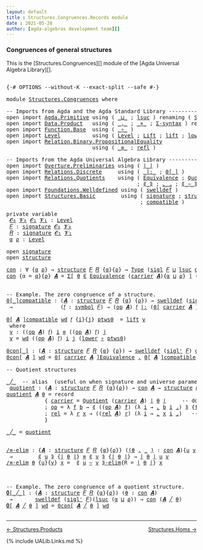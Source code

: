 ```yaml
---
layout: default
title : Structures.Congruences.Records module
date : 2021-05-28
author: [agda-algebras development team][]
---
```



### <a id="congruences-of-general-structures">Congruences of general structures</a>

This is the [Structures.Congruences][] module of the [Agda Universal Algebra Library][].

<pre class="Agda">

<a id="323" class="Symbol">{-#</a> <a id="327" class="Keyword">OPTIONS</a> <a id="335" class="Pragma">--without-K</a> <a id="347" class="Pragma">--exact-split</a> <a id="361" class="Pragma">--safe</a> <a id="368" class="Symbol">#-}</a>

<a id="373" class="Keyword">module</a> <a id="380" href="Structures.Congruences.html" class="Module">Structures.Congruences</a> <a id="403" class="Keyword">where</a>

<a id="410" class="Comment">-- Imports from Agda and the Agda Standard Library --------------------------------------</a>
<a id="500" class="Keyword">open</a> <a id="505" class="Keyword">import</a> <a id="512" href="Agda.Primitive.html" class="Module">Agda.Primitive</a> <a id="527" class="Keyword">using</a> <a id="533" class="Symbol">(</a> <a id="535" href="Agda.Primitive.html#810" class="Primitive Operator">_⊔_</a> <a id="539" class="Symbol">;</a> <a id="541" href="Agda.Primitive.html#780" class="Primitive">lsuc</a> <a id="546" class="Symbol">)</a> <a id="548" class="Keyword">renaming</a> <a id="557" class="Symbol">(</a> <a id="559" href="Agda.Primitive.html#326" class="Primitive">Set</a>  <a id="564" class="Symbol">to</a> <a id="567" class="Primitive">Type</a> <a id="572" class="Symbol">)</a>
<a id="574" class="Keyword">open</a> <a id="579" class="Keyword">import</a> <a id="586" href="Data.Product.html" class="Module">Data.Product</a>   <a id="601" class="Keyword">using</a> <a id="607" class="Symbol">(</a> <a id="609" href="Agda.Builtin.Sigma.html#236" class="InductiveConstructor Operator">_,_</a> <a id="613" class="Symbol">;</a> <a id="615" href="Data.Product.html#1167" class="Function Operator">_×_</a> <a id="619" class="Symbol">;</a> <a id="621" href="Data.Product.html#916" class="Function">Σ-syntax</a> <a id="630" class="Symbol">)</a> <a id="632" class="Keyword">renaming</a> <a id="641" class="Symbol">(</a> <a id="643" href="Agda.Builtin.Sigma.html#252" class="Field">proj₁</a> <a id="649" class="Symbol">to</a> <a id="652" class="Field">fst</a> <a id="656" class="Symbol">)</a>
<a id="658" class="Keyword">open</a> <a id="663" class="Keyword">import</a> <a id="670" href="Function.Base.html" class="Module">Function.Base</a>  <a id="685" class="Keyword">using</a> <a id="691" class="Symbol">(</a> <a id="693" href="Function.Base.html#1031" class="Function Operator">_∘_</a> <a id="697" class="Symbol">)</a>
<a id="699" class="Keyword">open</a> <a id="704" class="Keyword">import</a> <a id="711" href="Level.html" class="Module">Level</a>          <a id="726" class="Keyword">using</a> <a id="732" class="Symbol">(</a> <a id="734" href="Agda.Primitive.html#597" class="Postulate">Level</a> <a id="740" class="Symbol">;</a> <a id="742" href="Level.html#400" class="Record">Lift</a> <a id="747" class="Symbol">;</a> <a id="749" href="Level.html#457" class="InductiveConstructor">lift</a> <a id="754" class="Symbol">;</a> <a id="756" href="Level.html#470" class="Field">lower</a> <a id="762" class="Symbol">)</a>
<a id="764" class="Keyword">open</a> <a id="769" class="Keyword">import</a> <a id="776" href="Relation.Binary.PropositionalEquality.html" class="Module">Relation.Binary.PropositionalEquality</a>
                           <a id="841" class="Keyword">using</a> <a id="847" class="Symbol">(</a> <a id="849" href="Agda.Builtin.Equality.html#151" class="Datatype Operator">_≡_</a> <a id="853" class="Symbol">;</a> <a id="855" href="Agda.Builtin.Equality.html#208" class="InductiveConstructor">refl</a> <a id="860" class="Symbol">)</a>

<a id="863" class="Comment">-- Imports from the Agda Universal Algebra Library --------------------------------------</a>
<a id="953" class="Keyword">open</a> <a id="958" class="Keyword">import</a> <a id="965" href="Overture.Preliminaries.html" class="Module">Overture.Preliminaries</a> <a id="988" class="Keyword">using</a> <a id="994" class="Symbol">(</a> <a id="996" href="Overture.Preliminaries.html#4227" class="Function Operator">∣_∣</a> <a id="1000" class="Symbol">)</a>
<a id="1002" class="Keyword">open</a> <a id="1007" class="Keyword">import</a> <a id="1014" href="Relations.Discrete.html" class="Module">Relations.Discrete</a>     <a id="1037" class="Keyword">using</a> <a id="1043" class="Symbol">(</a> <a id="1045" href="Relations.Discrete.html#6531" class="Function Operator">_|:_</a> <a id="1050" class="Symbol">;</a> <a id="1052" href="Relations.Discrete.html#4184" class="Function Operator">0[_]</a> <a id="1057" class="Symbol">)</a>
<a id="1059" class="Keyword">open</a> <a id="1064" class="Keyword">import</a> <a id="1071" href="Relations.Quotients.html" class="Module">Relations.Quotients</a>    <a id="1094" class="Keyword">using</a> <a id="1100" class="Symbol">(</a> <a id="1102" href="Relations.Quotients.html#1800" class="Function">Equivalence</a> <a id="1114" class="Symbol">;</a> <a id="1116" href="Relations.Quotients.html#5025" class="Function">Quotient</a> <a id="1125" class="Symbol">;</a> <a id="1127" href="Relations.Quotients.html#7092" class="Function Operator">0[_]Equivalence</a>
                                         <a id="1184" class="Symbol">;</a> <a id="1186" href="Relations.Quotients.html#5378" class="Function Operator">⟪_⟫</a> <a id="1190" class="Symbol">;</a> <a id="1192" href="Relations.Quotients.html#5571" class="Function Operator">⌞_⌟</a> <a id="1196" class="Symbol">;</a> <a id="1198" href="Relations.Quotients.html#7218" class="Function Operator">⟪_∼_⟫-elim</a> <a id="1209" class="Symbol">;</a> <a id="1211" href="Relations.Quotients.html#5150" class="Function Operator">_/_</a> <a id="1215" class="Symbol">)</a>
<a id="1217" class="Keyword">open</a> <a id="1222" class="Keyword">import</a> <a id="1229" href="Foundations.Welldefined.html" class="Module">Foundations.Welldefined</a> <a id="1253" class="Keyword">using</a> <a id="1259" class="Symbol">(</a> <a id="1261" href="Foundations.Welldefined.html#2650" class="Function">swelldef</a> <a id="1270" class="Symbol">)</a>
<a id="1272" class="Keyword">open</a> <a id="1277" class="Keyword">import</a> <a id="1284" href="Structures.Basic.html" class="Module">Structures.Basic</a>        <a id="1308" class="Keyword">using</a> <a id="1314" class="Symbol">(</a> <a id="1316" href="Structures.Basic.html#1232" class="Record">signature</a> <a id="1326" class="Symbol">;</a> <a id="1328" href="Structures.Basic.html#1566" class="Record">structure</a> <a id="1338" class="Symbol">;</a> <a id="1340" href="Structures.Basic.html#1468" class="Function">sigl</a> <a id="1345" class="Symbol">;</a> <a id="1347" href="Structures.Basic.html#1402" class="Function">siglʳ</a>
                                          <a id="1395" class="Symbol">;</a> <a id="1397" href="Structures.Basic.html#2302" class="Function">compatible</a> <a id="1408" class="Symbol">)</a>

<a id="1411" class="Keyword">private</a> <a id="1419" class="Keyword">variable</a>
 <a id="1429" href="Structures.Congruences.html#1429" class="Generalizable">𝓞₀</a> <a id="1432" href="Structures.Congruences.html#1432" class="Generalizable">𝓥₀</a> <a id="1435" href="Structures.Congruences.html#1435" class="Generalizable">𝓞₁</a> <a id="1438" href="Structures.Congruences.html#1438" class="Generalizable">𝓥₁</a> <a id="1441" class="Symbol">:</a> <a id="1443" href="Agda.Primitive.html#597" class="Postulate">Level</a>
 <a id="1450" href="Structures.Congruences.html#1450" class="Generalizable">𝐹</a> <a id="1452" class="Symbol">:</a> <a id="1454" href="Structures.Basic.html#1232" class="Record">signature</a> <a id="1464" href="Structures.Congruences.html#1429" class="Generalizable">𝓞₀</a> <a id="1467" href="Structures.Congruences.html#1432" class="Generalizable">𝓥₀</a>
 <a id="1471" href="Structures.Congruences.html#1471" class="Generalizable">𝑅</a> <a id="1473" class="Symbol">:</a> <a id="1475" href="Structures.Basic.html#1232" class="Record">signature</a> <a id="1485" href="Structures.Congruences.html#1435" class="Generalizable">𝓞₁</a> <a id="1488" href="Structures.Congruences.html#1438" class="Generalizable">𝓥₁</a>
 <a id="1492" href="Structures.Congruences.html#1492" class="Generalizable">α</a> <a id="1494" href="Structures.Congruences.html#1494" class="Generalizable">ρ</a> <a id="1496" class="Symbol">:</a> <a id="1498" href="Agda.Primitive.html#597" class="Postulate">Level</a>

<a id="1505" class="Keyword">open</a> <a id="1510" href="Structures.Basic.html#1232" class="Module">signature</a>
<a id="1520" class="Keyword">open</a> <a id="1525" href="Structures.Basic.html#1566" class="Module">structure</a>

<a id="con"></a><a id="1536" href="Structures.Congruences.html#1536" class="Function">con</a> <a id="1540" class="Symbol">:</a> <a id="1542" class="Symbol">∀</a> <a id="1544" class="Symbol">{</a><a id="1545" href="Structures.Congruences.html#1545" class="Bound">α</a> <a id="1547" href="Structures.Congruences.html#1547" class="Bound">ρ</a><a id="1548" class="Symbol">}</a> <a id="1550" class="Symbol">→</a> <a id="1552" href="Structures.Basic.html#1566" class="Record">structure</a> <a id="1562" href="Structures.Congruences.html#1450" class="Generalizable">𝐹</a> <a id="1564" href="Structures.Congruences.html#1471" class="Generalizable">𝑅</a> <a id="1566" class="Symbol">{</a><a id="1567" href="Structures.Congruences.html#1545" class="Bound">α</a><a id="1568" class="Symbol">}{</a><a id="1570" href="Structures.Congruences.html#1547" class="Bound">ρ</a><a id="1571" class="Symbol">}</a> <a id="1573" class="Symbol">→</a> <a id="1575" href="Structures.Congruences.html#567" class="Primitive">Type</a> <a id="1580" class="Symbol">(</a><a id="1581" href="Structures.Basic.html#1468" class="Function">sigl</a> <a id="1586" href="Structures.Congruences.html#1450" class="Generalizable">𝐹</a> <a id="1588" href="Agda.Primitive.html#810" class="Primitive Operator">⊔</a> <a id="1590" href="Agda.Primitive.html#780" class="Primitive">lsuc</a> <a id="1595" href="Structures.Congruences.html#1545" class="Bound">α</a> <a id="1597" href="Agda.Primitive.html#810" class="Primitive Operator">⊔</a> <a id="1599" href="Agda.Primitive.html#780" class="Primitive">lsuc</a> <a id="1604" href="Structures.Congruences.html#1547" class="Bound">ρ</a><a id="1605" class="Symbol">)</a>
<a id="1607" href="Structures.Congruences.html#1536" class="Function">con</a> <a id="1611" class="Symbol">{</a><a id="1612" class="Argument">α</a> <a id="1614" class="Symbol">=</a> <a id="1616" href="Structures.Congruences.html#1616" class="Bound">α</a><a id="1617" class="Symbol">}{</a><a id="1619" href="Structures.Congruences.html#1619" class="Bound">ρ</a><a id="1620" class="Symbol">}</a> <a id="1622" href="Structures.Congruences.html#1622" class="Bound">𝑨</a> <a id="1624" class="Symbol">=</a> <a id="1626" href="Data.Product.html#916" class="Function">Σ[</a> <a id="1629" href="Structures.Congruences.html#1629" class="Bound">θ</a> <a id="1631" href="Data.Product.html#916" class="Function">∈</a> <a id="1633" href="Relations.Quotients.html#1800" class="Function">Equivalence</a> <a id="1645" class="Symbol">(</a><a id="1646" href="Structures.Basic.html#1718" class="Field">carrier</a> <a id="1654" href="Structures.Congruences.html#1622" class="Bound">𝑨</a><a id="1655" class="Symbol">){</a><a id="1657" href="Structures.Congruences.html#1616" class="Bound">α</a> <a id="1659" href="Agda.Primitive.html#810" class="Primitive Operator">⊔</a> <a id="1661" href="Structures.Congruences.html#1619" class="Bound">ρ</a><a id="1662" class="Symbol">}</a> <a id="1664" href="Data.Product.html#916" class="Function">]</a> <a id="1666" class="Symbol">(</a><a id="1667" href="Structures.Basic.html#2302" class="Function">compatible</a> <a id="1678" href="Structures.Congruences.html#1622" class="Bound">𝑨</a> <a id="1680" href="Overture.Preliminaries.html#4227" class="Function Operator">∣</a> <a id="1682" href="Structures.Congruences.html#1629" class="Bound">θ</a> <a id="1684" href="Overture.Preliminaries.html#4227" class="Function Operator">∣</a><a id="1685" class="Symbol">)</a>


<a id="1689" class="Comment">-- Example. The zero congruence of a structure.</a>
<a id="0[_]compatible"></a><a id="1737" href="Structures.Congruences.html#1737" class="Function Operator">0[_]compatible</a> <a id="1752" class="Symbol">:</a> <a id="1754" class="Symbol">(</a><a id="1755" href="Structures.Congruences.html#1755" class="Bound">𝑨</a> <a id="1757" class="Symbol">:</a> <a id="1759" href="Structures.Basic.html#1566" class="Record">structure</a> <a id="1769" href="Structures.Congruences.html#1450" class="Generalizable">𝐹</a> <a id="1771" href="Structures.Congruences.html#1471" class="Generalizable">𝑅</a> <a id="1773" class="Symbol">{</a><a id="1774" href="Structures.Congruences.html#1492" class="Generalizable">α</a><a id="1775" class="Symbol">}</a> <a id="1777" class="Symbol">{</a><a id="1778" href="Structures.Congruences.html#1494" class="Generalizable">ρ</a><a id="1779" class="Symbol">})</a> <a id="1782" class="Symbol">→</a> <a id="1784" href="Foundations.Welldefined.html#2650" class="Function">swelldef</a> <a id="1793" class="Symbol">(</a><a id="1794" href="Structures.Basic.html#1402" class="Function">siglʳ</a> <a id="1800" href="Structures.Congruences.html#1450" class="Generalizable">𝐹</a><a id="1801" class="Symbol">)</a> <a id="1803" href="Structures.Congruences.html#1492" class="Generalizable">α</a>
 <a id="1806" class="Symbol">→</a>               <a id="1822" class="Symbol">(</a><a id="1823" href="Structures.Congruences.html#1823" class="Bound">𝑓</a> <a id="1825" class="Symbol">:</a> <a id="1827" href="Structures.Basic.html#1293" class="Field">symbol</a> <a id="1834" href="Structures.Congruences.html#1450" class="Generalizable">𝐹</a><a id="1835" class="Symbol">)</a> <a id="1837" class="Symbol">→</a> <a id="1839" class="Symbol">(</a><a id="1840" href="Structures.Basic.html#1737" class="Field">op</a> <a id="1843" href="Structures.Congruences.html#1755" class="Bound">𝑨</a><a id="1844" class="Symbol">)</a> <a id="1846" href="Structures.Congruences.html#1823" class="Bound">𝑓</a> <a id="1848" href="Relations.Discrete.html#6531" class="Function Operator">|:</a> <a id="1851" class="Symbol">(</a><a id="1852" href="Relations.Discrete.html#4184" class="Function Operator">0[</a> <a id="1855" href="Structures.Basic.html#1718" class="Field">carrier</a> <a id="1863" href="Structures.Congruences.html#1755" class="Bound">𝑨</a> <a id="1865" href="Relations.Discrete.html#4184" class="Function Operator">]</a> <a id="1867" class="Symbol">{</a><a id="1868" href="Structures.Congruences.html#1494" class="Generalizable">ρ</a><a id="1869" class="Symbol">})</a>

<a id="1873" href="Structures.Congruences.html#1737" class="Function Operator">0[</a> <a id="1876" href="Structures.Congruences.html#1876" class="Bound">𝑨</a> <a id="1878" href="Structures.Congruences.html#1737" class="Function Operator">]compatible</a> <a id="1890" href="Structures.Congruences.html#1890" class="Bound">wd</a> <a id="1893" href="Structures.Congruences.html#1893" class="Bound">𝑓</a> <a id="1895" class="Symbol">{</a><a id="1896" href="Structures.Congruences.html#1896" class="Bound">i</a><a id="1897" class="Symbol">}{</a><a id="1899" href="Structures.Congruences.html#1899" class="Bound">j</a><a id="1900" class="Symbol">}</a> <a id="1902" href="Structures.Congruences.html#1902" class="Bound">ptws0</a>  <a id="1909" class="Symbol">=</a> <a id="1911" href="Level.html#457" class="InductiveConstructor">lift</a> <a id="1916" href="Structures.Congruences.html#1926" class="Function">γ</a>
 <a id="1919" class="Keyword">where</a>
 <a id="1926" href="Structures.Congruences.html#1926" class="Function">γ</a> <a id="1928" class="Symbol">:</a> <a id="1930" class="Symbol">((</a><a id="1932" href="Structures.Basic.html#1737" class="Field">op</a> <a id="1935" href="Structures.Congruences.html#1876" class="Bound">𝑨</a><a id="1936" class="Symbol">)</a> <a id="1938" href="Structures.Congruences.html#1893" class="Bound">𝑓</a><a id="1939" class="Symbol">)</a> <a id="1941" href="Structures.Congruences.html#1896" class="Bound">i</a> <a id="1943" href="Agda.Builtin.Equality.html#151" class="Datatype Operator">≡</a> <a id="1945" class="Symbol">((</a><a id="1947" href="Structures.Basic.html#1737" class="Field">op</a> <a id="1950" href="Structures.Congruences.html#1876" class="Bound">𝑨</a><a id="1951" class="Symbol">)</a> <a id="1953" href="Structures.Congruences.html#1893" class="Bound">𝑓</a><a id="1954" class="Symbol">)</a> <a id="1956" href="Structures.Congruences.html#1899" class="Bound">j</a>
 <a id="1959" href="Structures.Congruences.html#1926" class="Function">γ</a> <a id="1961" class="Symbol">=</a> <a id="1963" href="Structures.Congruences.html#1890" class="Bound">wd</a> <a id="1966" class="Symbol">((</a><a id="1968" href="Structures.Basic.html#1737" class="Field">op</a> <a id="1971" href="Structures.Congruences.html#1876" class="Bound">𝑨</a><a id="1972" class="Symbol">)</a> <a id="1974" href="Structures.Congruences.html#1893" class="Bound">𝑓</a><a id="1975" class="Symbol">)</a> <a id="1977" href="Structures.Congruences.html#1896" class="Bound">i</a> <a id="1979" href="Structures.Congruences.html#1899" class="Bound">j</a> <a id="1981" class="Symbol">(</a><a id="1982" href="Level.html#470" class="Field">lower</a> <a id="1988" href="Function.Base.html#1031" class="Function Operator">∘</a> <a id="1990" href="Structures.Congruences.html#1902" class="Bound">ptws0</a><a id="1995" class="Symbol">)</a>

<a id="0con[_]"></a><a id="1998" href="Structures.Congruences.html#1998" class="Function Operator">0con[_]</a> <a id="2006" class="Symbol">:</a> <a id="2008" class="Symbol">(</a><a id="2009" href="Structures.Congruences.html#2009" class="Bound">𝑨</a> <a id="2011" class="Symbol">:</a> <a id="2013" href="Structures.Basic.html#1566" class="Record">structure</a> <a id="2023" href="Structures.Congruences.html#1450" class="Generalizable">𝐹</a> <a id="2025" href="Structures.Congruences.html#1471" class="Generalizable">𝑅</a> <a id="2027" class="Symbol">{</a><a id="2028" href="Structures.Congruences.html#1492" class="Generalizable">α</a><a id="2029" class="Symbol">}</a> <a id="2031" class="Symbol">{</a><a id="2032" href="Structures.Congruences.html#1494" class="Generalizable">ρ</a><a id="2033" class="Symbol">})</a> <a id="2036" class="Symbol">→</a> <a id="2038" href="Foundations.Welldefined.html#2650" class="Function">swelldef</a> <a id="2047" class="Symbol">(</a><a id="2048" href="Structures.Basic.html#1402" class="Function">siglʳ</a> <a id="2054" href="Structures.Congruences.html#1450" class="Generalizable">𝐹</a><a id="2055" class="Symbol">)</a> <a id="2057" href="Structures.Congruences.html#1492" class="Generalizable">α</a> <a id="2059" class="Symbol">→</a> <a id="2061" href="Structures.Congruences.html#1536" class="Function">con</a> <a id="2065" href="Structures.Congruences.html#2009" class="Bound">𝑨</a>
<a id="2067" href="Structures.Congruences.html#1998" class="Function Operator">0con[</a> <a id="2073" href="Structures.Congruences.html#2073" class="Bound">𝑨</a> <a id="2075" href="Structures.Congruences.html#1998" class="Function Operator">]</a> <a id="2077" href="Structures.Congruences.html#2077" class="Bound">wd</a> <a id="2080" class="Symbol">=</a> <a id="2082" href="Relations.Quotients.html#7092" class="Function Operator">0[</a> <a id="2085" href="Structures.Basic.html#1718" class="Field">carrier</a> <a id="2093" href="Structures.Congruences.html#2073" class="Bound">𝑨</a> <a id="2095" href="Relations.Quotients.html#7092" class="Function Operator">]Equivalence</a> <a id="2108" href="Agda.Builtin.Sigma.html#236" class="InductiveConstructor Operator">,</a> <a id="2110" href="Structures.Congruences.html#1737" class="Function Operator">0[</a> <a id="2113" href="Structures.Congruences.html#2073" class="Bound">𝑨</a> <a id="2115" href="Structures.Congruences.html#1737" class="Function Operator">]compatible</a> <a id="2127" href="Structures.Congruences.html#2077" class="Bound">wd</a>

<a id="2131" class="Comment">-- Quotient structures</a>

<a id="_╱_"></a><a id="2155" href="Structures.Congruences.html#2155" class="Function Operator">_╱_</a>  <a id="2160" class="Comment">-- alias  (useful on when signature and universe parameters can be inferred)</a>
 <a id="quotient"></a><a id="2238" href="Structures.Congruences.html#2238" class="Function">quotient</a> <a id="2247" class="Symbol">:</a> <a id="2249" class="Symbol">(</a><a id="2250" href="Structures.Congruences.html#2250" class="Bound">𝑨</a> <a id="2252" class="Symbol">:</a> <a id="2254" href="Structures.Basic.html#1566" class="Record">structure</a> <a id="2264" href="Structures.Congruences.html#1450" class="Generalizable">𝐹</a> <a id="2266" href="Structures.Congruences.html#1471" class="Generalizable">𝑅</a> <a id="2268" class="Symbol">{</a><a id="2269" href="Structures.Congruences.html#1492" class="Generalizable">α</a><a id="2270" class="Symbol">}{</a><a id="2272" href="Structures.Congruences.html#1494" class="Generalizable">ρ</a><a id="2273" class="Symbol">})</a> <a id="2276" class="Symbol">→</a> <a id="2278" href="Structures.Congruences.html#1536" class="Function">con</a> <a id="2282" href="Structures.Congruences.html#2250" class="Bound">𝑨</a> <a id="2284" class="Symbol">→</a> <a id="2286" href="Structures.Basic.html#1566" class="Record">structure</a> <a id="2296" href="Structures.Congruences.html#1450" class="Generalizable">𝐹</a> <a id="2298" href="Structures.Congruences.html#1471" class="Generalizable">𝑅</a>
<a id="2300" href="Structures.Congruences.html#2238" class="Function">quotient</a> <a id="2309" href="Structures.Congruences.html#2309" class="Bound">𝑨</a> <a id="2311" href="Structures.Congruences.html#2311" class="Bound">θ</a> <a id="2313" class="Symbol">=</a> <a id="2315" class="Keyword">record</a>
            <a id="2334" class="Symbol">{</a> <a id="2336" href="Structures.Basic.html#1718" class="Field">carrier</a> <a id="2344" class="Symbol">=</a> <a id="2346" href="Relations.Quotients.html#5025" class="Function">Quotient</a> <a id="2355" class="Symbol">(</a><a id="2356" href="Structures.Basic.html#1718" class="Field">carrier</a> <a id="2364" href="Structures.Congruences.html#2309" class="Bound">𝑨</a><a id="2365" class="Symbol">)</a> <a id="2367" href="Overture.Preliminaries.html#4227" class="Function Operator">∣</a> <a id="2369" href="Structures.Congruences.html#2311" class="Bound">θ</a> <a id="2371" href="Overture.Preliminaries.html#4227" class="Function Operator">∣</a>     <a id="2377" class="Comment">-- domain of quotient structure</a>
            <a id="2421" class="Symbol">;</a> <a id="2423" href="Structures.Basic.html#1737" class="Field">op</a> <a id="2426" class="Symbol">=</a> <a id="2428" class="Symbol">λ</a> <a id="2430" href="Structures.Congruences.html#2430" class="Bound">f</a> <a id="2432" href="Structures.Congruences.html#2432" class="Bound">b</a> <a id="2434" class="Symbol">→</a> <a id="2436" href="Relations.Quotients.html#5378" class="Function Operator">⟪</a> <a id="2438" class="Symbol">((</a><a id="2440" href="Structures.Basic.html#1737" class="Field">op</a> <a id="2443" href="Structures.Congruences.html#2309" class="Bound">𝑨</a><a id="2444" class="Symbol">)</a> <a id="2446" href="Structures.Congruences.html#2430" class="Bound">f</a><a id="2447" class="Symbol">)</a> <a id="2449" class="Symbol">(λ</a> <a id="2452" href="Structures.Congruences.html#2452" class="Bound">i</a> <a id="2454" class="Symbol">→</a> <a id="2456" href="Relations.Quotients.html#5571" class="Function Operator">⌞</a> <a id="2458" href="Structures.Congruences.html#2432" class="Bound">b</a> <a id="2460" href="Structures.Congruences.html#2452" class="Bound">i</a> <a id="2462" href="Relations.Quotients.html#5571" class="Function Operator">⌟</a><a id="2463" class="Symbol">)</a> <a id="2465" href="Relations.Quotients.html#5378" class="Function Operator">⟫</a> <a id="2467" class="Symbol">{</a><a id="2468" href="Structures.Congruences.html#652" class="Field">fst</a> <a id="2472" href="Overture.Preliminaries.html#4227" class="Function Operator">∣</a> <a id="2474" href="Structures.Congruences.html#2311" class="Bound">θ</a> <a id="2476" href="Overture.Preliminaries.html#4227" class="Function Operator">∣</a><a id="2477" class="Symbol">}</a> <a id="2479" class="Comment">-- interp of operations</a>
            <a id="2515" class="Symbol">;</a> <a id="2517" href="Structures.Basic.html#1821" class="Field">rel</a> <a id="2521" class="Symbol">=</a> <a id="2523" class="Symbol">λ</a> <a id="2525" href="Structures.Congruences.html#2525" class="Bound">r</a> <a id="2527" href="Structures.Congruences.html#2527" class="Bound">x</a> <a id="2529" class="Symbol">→</a> <a id="2531" class="Symbol">((</a><a id="2533" href="Structures.Basic.html#1821" class="Field">rel</a> <a id="2537" href="Structures.Congruences.html#2309" class="Bound">𝑨</a><a id="2538" class="Symbol">)</a> <a id="2540" href="Structures.Congruences.html#2525" class="Bound">r</a><a id="2541" class="Symbol">)</a> <a id="2543" class="Symbol">(λ</a> <a id="2546" href="Structures.Congruences.html#2546" class="Bound">i</a> <a id="2548" class="Symbol">→</a> <a id="2550" href="Relations.Quotients.html#5571" class="Function Operator">⌞</a> <a id="2552" href="Structures.Congruences.html#2527" class="Bound">x</a> <a id="2554" href="Structures.Congruences.html#2546" class="Bound">i</a> <a id="2556" href="Relations.Quotients.html#5571" class="Function Operator">⌟</a><a id="2557" class="Symbol">)</a>   <a id="2561" class="Comment">-- interpretation of relations</a>
            <a id="2604" class="Symbol">}</a>

<a id="2607" href="Structures.Congruences.html#2155" class="Function Operator">_╱_</a> <a id="2611" class="Symbol">=</a> <a id="2613" href="Structures.Congruences.html#2238" class="Function">quotient</a>


<a id="/≡-elim"></a><a id="2624" href="Structures.Congruences.html#2624" class="Function">/≡-elim</a> <a id="2632" class="Symbol">:</a> <a id="2634" class="Symbol">{</a><a id="2635" href="Structures.Congruences.html#2635" class="Bound">𝑨</a> <a id="2637" class="Symbol">:</a> <a id="2639" href="Structures.Basic.html#1566" class="Record">structure</a> <a id="2649" href="Structures.Congruences.html#1450" class="Generalizable">𝐹</a> <a id="2651" href="Structures.Congruences.html#1471" class="Generalizable">𝑅</a> <a id="2653" class="Symbol">{</a><a id="2654" href="Structures.Congruences.html#1492" class="Generalizable">α</a><a id="2655" class="Symbol">}{</a><a id="2657" href="Structures.Congruences.html#1494" class="Generalizable">ρ</a><a id="2658" class="Symbol">}}</a> <a id="2661" class="Symbol">(</a><a id="2662" href="Structures.Congruences.html#2662" class="Bound">(</a><a id="2663" href="Structures.Congruences.html#2663" class="Bound">θ</a> <a id="2665" href="Agda.Builtin.Sigma.html#236" class="InductiveConstructor Operator">,</a> <a id="2667" href="Structures.Congruences.html#2662" class="Bound">_</a> <a id="2669" href="Structures.Congruences.html#2662" class="Bound">)</a> <a id="2671" class="Symbol">:</a> <a id="2673" href="Structures.Congruences.html#1536" class="Function">con</a> <a id="2677" href="Structures.Congruences.html#2635" class="Bound">𝑨</a><a id="2678" class="Symbol">){</a><a id="2680" href="Structures.Congruences.html#2680" class="Bound">u</a> <a id="2682" href="Structures.Congruences.html#2682" class="Bound">v</a> <a id="2684" class="Symbol">:</a> <a id="2686" href="Structures.Basic.html#1718" class="Field">carrier</a> <a id="2694" href="Structures.Congruences.html#2635" class="Bound">𝑨</a><a id="2695" class="Symbol">}</a>
 <a id="2698" class="Symbol">→</a>        <a id="2707" href="Relations.Quotients.html#5378" class="Function Operator">⟪</a> <a id="2709" href="Structures.Congruences.html#2680" class="Bound">u</a> <a id="2711" href="Relations.Quotients.html#5378" class="Function Operator">⟫</a> <a id="2713" class="Symbol">{</a><a id="2714" href="Overture.Preliminaries.html#4227" class="Function Operator">∣</a> <a id="2716" href="Structures.Congruences.html#2663" class="Bound">θ</a> <a id="2718" href="Overture.Preliminaries.html#4227" class="Function Operator">∣</a><a id="2719" class="Symbol">}</a> <a id="2721" href="Agda.Builtin.Equality.html#151" class="Datatype Operator">≡</a> <a id="2723" href="Relations.Quotients.html#5378" class="Function Operator">⟪</a> <a id="2725" href="Structures.Congruences.html#2682" class="Bound">v</a> <a id="2727" href="Relations.Quotients.html#5378" class="Function Operator">⟫</a> <a id="2729" class="Symbol">{</a><a id="2730" href="Overture.Preliminaries.html#4227" class="Function Operator">∣</a> <a id="2732" href="Structures.Congruences.html#2663" class="Bound">θ</a> <a id="2734" href="Overture.Preliminaries.html#4227" class="Function Operator">∣</a><a id="2735" class="Symbol">}</a> <a id="2737" class="Symbol">→</a> <a id="2739" href="Overture.Preliminaries.html#4227" class="Function Operator">∣</a> <a id="2741" href="Structures.Congruences.html#2663" class="Bound">θ</a> <a id="2743" href="Overture.Preliminaries.html#4227" class="Function Operator">∣</a> <a id="2745" href="Structures.Congruences.html#2680" class="Bound">u</a> <a id="2747" href="Structures.Congruences.html#2682" class="Bound">v</a>
<a id="2749" href="Structures.Congruences.html#2624" class="Function">/≡-elim</a> <a id="2757" href="Structures.Congruences.html#2757" class="Bound">θ</a> <a id="2759" class="Symbol">{</a><a id="2760" href="Structures.Congruences.html#2760" class="Bound">u</a><a id="2761" class="Symbol">}{</a><a id="2763" href="Structures.Congruences.html#2763" class="Bound">v</a><a id="2764" class="Symbol">}</a> <a id="2766" href="Structures.Congruences.html#2766" class="Bound">x</a> <a id="2768" class="Symbol">=</a>  <a id="2771" href="Relations.Quotients.html#7218" class="Function Operator">⟪</a> <a id="2773" href="Structures.Congruences.html#2760" class="Bound">u</a> <a id="2775" href="Relations.Quotients.html#7218" class="Function Operator">∼</a> <a id="2777" href="Structures.Congruences.html#2763" class="Bound">v</a> <a id="2779" href="Relations.Quotients.html#7218" class="Function Operator">⟫-elim</a><a id="2785" class="Symbol">{</a><a id="2786" class="Argument">R</a> <a id="2788" class="Symbol">=</a> <a id="2790" href="Overture.Preliminaries.html#4227" class="Function Operator">∣</a> <a id="2792" href="Structures.Congruences.html#2757" class="Bound">θ</a> <a id="2794" href="Overture.Preliminaries.html#4227" class="Function Operator">∣</a><a id="2795" class="Symbol">}</a> <a id="2797" href="Structures.Congruences.html#2766" class="Bound">x</a>



<a id="2802" class="Comment">-- Example. The zero congruence of a quotient structure.</a>
<a id="𝟎[_╱_]"></a><a id="2859" href="Structures.Congruences.html#2859" class="Function Operator">𝟎[_╱_]</a> <a id="2866" class="Symbol">:</a> <a id="2868" class="Symbol">(</a><a id="2869" href="Structures.Congruences.html#2869" class="Bound">𝑨</a> <a id="2871" class="Symbol">:</a> <a id="2873" href="Structures.Basic.html#1566" class="Record">structure</a> <a id="2883" href="Structures.Congruences.html#1450" class="Generalizable">𝐹</a> <a id="2885" href="Structures.Congruences.html#1471" class="Generalizable">𝑅</a> <a id="2887" class="Symbol">{</a><a id="2888" href="Structures.Congruences.html#1492" class="Generalizable">α</a><a id="2889" class="Symbol">}{</a><a id="2891" href="Structures.Congruences.html#1494" class="Generalizable">ρ</a><a id="2892" class="Symbol">})</a> <a id="2895" class="Symbol">(</a><a id="2896" href="Structures.Congruences.html#2896" class="Bound">θ</a> <a id="2898" class="Symbol">:</a> <a id="2900" href="Structures.Congruences.html#1536" class="Function">con</a> <a id="2904" href="Structures.Congruences.html#2869" class="Bound">𝑨</a><a id="2905" class="Symbol">)</a>
 <a id="2908" class="Symbol">→</a>       <a id="2916" href="Foundations.Welldefined.html#2650" class="Function">swelldef</a> <a id="2925" class="Symbol">(</a><a id="2926" href="Structures.Basic.html#1402" class="Function">siglʳ</a> <a id="2932" href="Structures.Congruences.html#1450" class="Generalizable">𝐹</a><a id="2933" class="Symbol">)(</a><a id="2935" href="Agda.Primitive.html#780" class="Primitive">lsuc</a> <a id="2940" class="Symbol">(</a><a id="2941" href="Structures.Congruences.html#1492" class="Generalizable">α</a> <a id="2943" href="Agda.Primitive.html#810" class="Primitive Operator">⊔</a> <a id="2945" href="Structures.Congruences.html#1494" class="Generalizable">ρ</a><a id="2946" class="Symbol">))</a> <a id="2949" class="Symbol">→</a> <a id="2951" href="Structures.Congruences.html#1536" class="Function">con</a> <a id="2955" class="Symbol">(</a><a id="2956" href="Structures.Congruences.html#2869" class="Bound">𝑨</a> <a id="2958" href="Structures.Congruences.html#2155" class="Function Operator">╱</a> <a id="2960" href="Structures.Congruences.html#2896" class="Bound">θ</a><a id="2961" class="Symbol">)</a>
<a id="2963" href="Structures.Congruences.html#2859" class="Function Operator">𝟎[</a> <a id="2966" href="Structures.Congruences.html#2966" class="Bound">𝑨</a> <a id="2968" href="Structures.Congruences.html#2859" class="Function Operator">╱</a> <a id="2970" href="Structures.Congruences.html#2970" class="Bound">θ</a> <a id="2972" href="Structures.Congruences.html#2859" class="Function Operator">]</a> <a id="2974" href="Structures.Congruences.html#2974" class="Bound">wd</a> <a id="2977" class="Symbol">=</a> <a id="2979" href="Structures.Congruences.html#1998" class="Function Operator">0con[</a> <a id="2985" href="Structures.Congruences.html#2966" class="Bound">𝑨</a> <a id="2987" href="Structures.Congruences.html#2155" class="Function Operator">╱</a> <a id="2989" href="Structures.Congruences.html#2970" class="Bound">θ</a> <a id="2991" href="Structures.Congruences.html#1998" class="Function Operator">]</a> <a id="2993" href="Structures.Congruences.html#2974" class="Bound">wd</a>

</pre>


--------------------------------

[← Structures.Products](Structures.Products.html)
<span style="float:right;">[Structures.Homs →](Structures.Homs.html)</span>

{% include UALib.Links.md %}

[agda-algebras development team]: https://github.com/ualib/agda-algebras#the-agda-algebras-development-team

